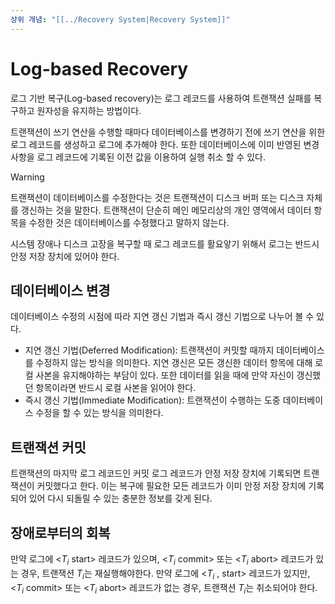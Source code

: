 ```yaml
---
상위 개념: "[[../Recovery System|Recovery System]]"
---
```

# Log-based Recovery
로그 기반 복구(Log-based recovery)는 로그 레코드를 사용하여 트랜잭션 실패를 복구하고 원자성을 유지하는 방법이다.

트랜잭션이 쓰기 연산을 수행할 때마다 데이터베이스를 변경하기 전에 쓰기 연산을 위한 로그 레코드를 생성하고 로그에 추가해야 한다. 또한 데이터베이스에 이미 반영된 변경 사항을 로그 레코드에 기록된 이전 값을 이용하여 실행 취소 할 수 있다.

> [!warning]
> 트랜잭션이 데이터베이스를 수정한다는 것은 트랜잭션이 디스크 버퍼 또는 디스크 자체를 갱신하는 것을 말한다. 트랜잭션이 단순히 메인 메모리상의 개인 영역에서 데이터 항목을 수정한 것은 데이터베이스를 수정했다고 말하지 않는다.

시스템 장애나 디스크 고장을 복구할 때 로그 레코드를 활요앟기 위해서 로그는 반드시 안정 저장 장치에 있어야 한다.



## 데이터베이스 변경
데이터베이스 수정의 시점에 따라 지연 갱신 기법과 즉시 갱신 기법으로 나누어 볼 수 있다.

* 지연 갱신 기법(Deferred Modification): 트랜잭션이 커밋할 때까지 데이터베이스를 수정하지 않는 방식을 의미한다. 지연 갱신은 모든 갱신한 데이터 항목에 대해 로컬 사본을 유지해야하는 부담이 있다. 또한 데이터를 읽을 때에 만약 자신이 갱신했던 항목이라면 반드시 로컬 사본을 읽어야 한다.
* 즉시 갱신 기법(Immediate Modification): 트랜잭션이 수행하는 도중 데이터베이스 수정을 할 수 있는 방식을 의미한다.

## 트랜잭션 커밋
트랜잭션의 마지막 로그 레코드인 커밋 로그 레코드가 안정 저장 장치에 기록되면 트랜잭션이 커밋했다고 한다. 이는 복구에 필요한 모든 레코드가 이미 안정 저장 장치에 기록되어 있어 다시 되돌릴 수 있는 충분한 정보를 갖게 된다.

## 장애로부터의 회복
만약 로그에 <$T_i$ start> 레코드가 있으며, <$T_i$ commit> 또는 <$T_i$ abort> 레코드가 있는 경우, 트랜잭션 $T_i$는 재실행해야한다. 만약 로그에 <$T_i$ , start> 레코드가 있지만, <$T_i$ commit> 또는 <$T_i$ abort> 레코드가 없는 경우, 트랜잭션 $T_i$는 취소되어야 한다. 